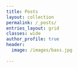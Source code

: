 ```yaml
---
title: Posts
layout: collection
permalink: /_posts/
entries_layout: grid
classes: wide
author_profile: true
header:
  image: /images/bass.jpg
  
---
```

